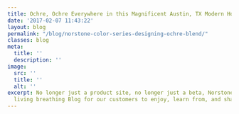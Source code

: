 ```yaml
---
title: Ochre, Ochre Everywhere in this Magnificent Austin, TX Modern Home
date: '2017-02-07 11:43:22'
layout: blog
permalink: "/blog/norstone-color-series-designing-ochre-blend/"
classes: blog
meta:
  title: ''
  description: ''
image:
  src: ''
  title: ''
  alt: ''
excerpt: No longer just a product site, no longer just a beta, Norstone now has a
  living breathing Blog for our customers to enjoy, learn from, and share in...
---
```

